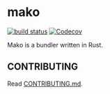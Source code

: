 # mako

[![build status][github-actions-image]][github-actions-url]
[![Codecov][codecov-image]][codecov-url]

[github-actions-image]: https://github.com/umijs/mako/actions/workflows/ci.yml/badge.svg
[github-actions-url]: https://github.com/umijs/mako/actions/workflows/ci.yml
[codecov-image]: https://codecov.io/gh/umijs/mako/branch/master/graph/badge.svg?token=ptCnNedFGf
[codecov-url]: [https://app.codecov.io/gh/react-component/select](https://codecov.io/gh/umijs/mako)

Mako is a bundler written in Rust.

## CONTRIBUTING

Read [CONTRIBUTING.md](./CONTRIBUTING.md).
